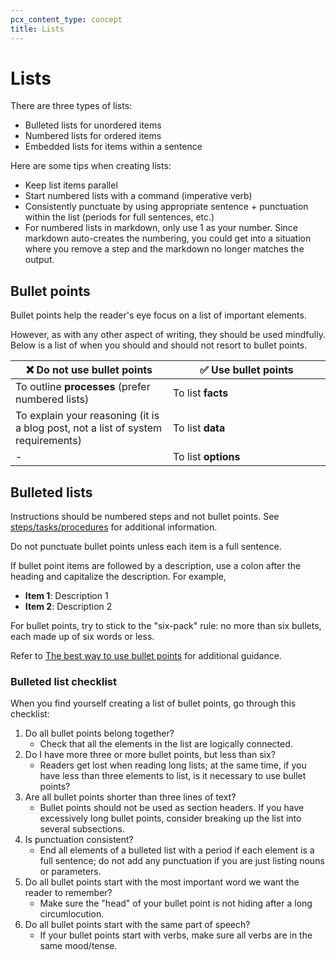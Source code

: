 ```yaml
---
pcx_content_type: concept
title: Lists
---
```

# Lists

There are three types of lists:

+ Bulleted lists for unordered items
+ Numbered lists for ordered items
+ Embedded lists for items within a sentence

Here are some tips when creating lists:

+ Keep list items parallel
+ Start numbered lists with a command (imperative verb)
+ Consistently punctuate by using appropriate sentence + punctuation within the list (periods for full sentences, etc.)
+ For numbered lists in markdown, only use 1 as your number. Since markdown auto-creates the numbering, you could get into a situation where you remove a step and the markdown no longer matches the output.

## Bullet points

Bullet points help the reader's eye focus on a list of important elements.

However, as with any other aspect of writing, they should be used mindfully. Below is a list of when you should and should not resort to bullet points.

<table>
  <thead>
    <tr>
        <th width=50%>❌ Do not use bullet points</th>
        <th>✅ Use bullet points</th>
    </tr>
  </thead>
  <tbody>
    <tr>
        <td>To outline <b>processes</b> (prefer numbered lists)</td>
        <td>To list <b>facts</b></td>
    </tr>
    <tr>
        <td>To explain your reasoning (it is a blog post, not a list of system requirements)</td>
        <td>To list <b>data</b></td>
    </tr>
    <tr>
        <td>-</td>
        <td>To list <b>options</b></td>
    </tr>
    </tbody>
</table>

## Bulleted lists

Instructions should be numbered steps and not bullet points. See [steps/tasks/procedures](/style-guide/content-strategy/documentation-content-strategy/component-attributes/steps-tasks-procedures/) for additional information.

Do not punctuate bullet points unless each item is a full sentence.

If bullet point items are followed by a description, use a colon after the heading and capitalize the description. For example,

+ **Item 1**: Description 1
+ **Item 2**: Description 2

For bullet points, try to stick to the "six-pack" rule: no more than six bullets, each made up of six words or less.

Refer to [The best way to use bullet points](https://thewritinghabit.blog/2016/08/22/best-way-to-use-bullet-points/) for additional guidance.

### Bulleted list checklist

When you find yourself creating a list of bullet points, go through this checklist:

1. Do all bullet points belong together?
    + Check that all the elements in the list are logically connected.
2. Do I have more three or more bullet points, but less than six?
    + Readers get lost when reading long lists; at the same time, if you have less than three elements to list, is it necessary to use bullet points?
3. Are all bullet points shorter than three lines of text?
    + Bullet points should not be used as section headers. If you have excessively long bullet points, consider breaking up the list into several subsections.
4. Is punctuation consistent?
    + End all elements of a bulleted list with a period if each element is a full sentence; do not add any punctuation if you are just listing nouns or parameters.
5. Do all bullet points start with the most important word we want the reader to remember?
    + Make sure the "head" of your bullet point is not hiding after a long circumlocution.
6. Do all bullet points start with the same part of speech?
    + If your bullet points start with verbs, make sure all verbs are in the same mood/tense.